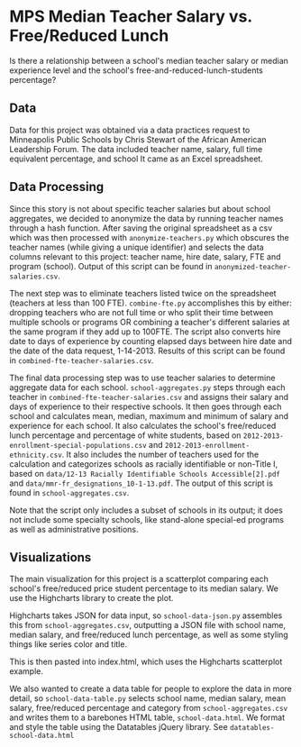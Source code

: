 MPS Median Teacher Salary vs. Free/Reduced Lunch
==========================

Is there a relationship between a school's median teacher salary
or median experience level and the school's free-and-reduced-lunch-students
percentage?

Data
----
Data for this project was obtained via a data practices request to
Minneapolis Public Schools by Chris Stewart of the African American
Leadership Forum. The data included teacher name, salary, full time equivalent
percentage, and school It came as an Excel spreadsheet.

Data Processing
---------------
Since this story is not about specific teacher salaries but about school
aggregates, we decided to anonymize the data by running teacher names
through a hash function. After saving the original spreadsheet as a csv which
was then processed with `anonymize-teachers.py` which obscures the teacher names
(while giving a unique identifier) and selects the data columns relevant to
this project: teacher name, hire date, salary, FTE and program (school). Output
of this script can be found in `anonymized-teacher-salaries.csv`.

The next step was to eliminate teachers listed twice on the spreadsheet
(teachers at less than 100 FTE). `combine-fte.py` accomplishes this by either:
dropping teachers who are not full time or who split their time between multiple
schools or programs OR combining a teacher's different salaries at the same
program if they add up to 100FTE. The script also converts hire date to days of
experience by counting elapsed days between hire date and the date of the data
request, 1-14-2013. Results of this script can be found in
`combined-fte-teacher-salaries.csv`.

The final data processing step was to use teacher salaries to determine
aggregate data for each school. `school-aggregates.py` steps through each
teacher in `combined-fte-teacher-salaries.csv` and assigns their salary and
days of experience to their respective schools. It then goes through each school
and calculates mean, median, maximum and minimum of salary and experience for
each school. It also calculates the school's free/reduced lunch percentage
and percentage of white students, based on
`2012-2013-enrollment-special-populations.csv` and
`2012-2013-enrollment-ethnicity.csv`. It also includes the number of teachers
used for the calculation and categorizes schools as racially identifiable or
non-Title I, based on `data/12-13 Racially Identifiable Schools Accessible[2].pdf`
and `data/mmr-fr_designations_10-1-13.pdf`. The output of this script is found
in `school-aggregates.csv`.

Note that the script only includes a subset of schools in its output; it does
not include some specialty schools, like stand-alone special-ed programs as well
as administrative positions.

Visualizations
--------------
The main visualization for this project is a scatterplot comparing each school's
free/reduced price student percentage to its median salary. We use the Highcharts
library to create the plot.

Highcharts takes JSON for data input, so `school-data-json.py` assembles this
from `school-aggregates.csv`, outputting a JSON file with school name, median
salary, and free/reduced lunch percentage, as well as some styling things like
series color and title.

This is then pasted into index.html, which uses the Highcharts scatterplot
example.

We also wanted to create a data table for people to explore the data in more
detail, so `school-data-table.py` selects school name, median salary,
mean salary, free/reduced percentage and category from `school-aggregates.csv`
and writes them to a barebones HTML table, `school-data.html`. We format and
style the table using the Datatables jQuery library. See
`datatables-school-data.html`
